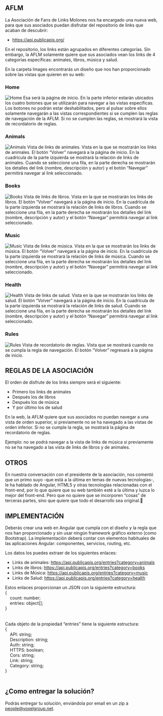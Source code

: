 ## AFLM

La Asociación de Fans de Links Molones nos ha encargado una nueva web, para que sus asociados puedan disfrutar del repositorio de links que acaban de descubrir:
- https://api.publicapis.org/

En el repositorio, los links están agrupados en diferentes categorías. Sin embargo, la AFLM solamente quiere que sus asociados vean los links de 4 categorías específicas: animales, libros, música y salud.

En la carpeta Images encontrarás un diseño que nos han proporcionado sobre las vistas que quieren en su web:

### Home
![Home](/Images/AFLMHome.jpg)
Esa será la página de inicio. En la parte inferior estarán ubicados los cuatro botones que se utilizarán para navegar a las vistas específicas. Los botones no podrán estar deshabilitados, pero al pulsar sobre ellos solamente navegarán a las vistas correspondientes si se cumplen las reglas de navegación de la AFLM. Si no se cumplen las reglas, se mostrará la vista de recordatorio de reglas.

### Animals
![Animals](/Images/AFLMAnimals.jpg)
Vista de links de animales. Vista en la que se mostrarán los links de animales. El botón “Volver” navegará a la página de inicio. En la cuadrícula de la parte izquierda se mostrará la relación de links de animales. Cuando se seleccione una fila, en la parte derecha se mostrarán los detalles del link (nombre, descripción y autor) y el botón “Navegar” permitirá navegar al link seleccionado.

### Books
![Books](/Images/AFLMBooks.jpg)
Vista de links de libros. Vista en la que se mostrarán los links de libros. El botón “Volver” navegará a la página de inicio. En la cuadrícula de la parte izquierda se mostrará la relación de links de libros. Cuando se seleccione una fila, en la parte derecha se mostrarán los detalles del link (nombre, descripción y autor) y el botón “Navegar” permitirá navegar al link seleccionado.

### Music
![Music](/Images/AFLMMusic.jpg)
Vista de links de música. Vista en la que se mostrarán los links de música. El botón “Volver” navegará a la página de inicio. En la cuadrícula de la parte izquierda se mostrará la relación de links de música. Cuando se seleccione una fila, en la parte derecha se mostrarán los detalles del link (nombre, descripción y autor) y el botón “Navegar” permitirá navegar al link seleccionado.

### Health
![Health](/Images/AFLMHealth.jpg)
Vista de links de salud. Vista en la que se mostrarán los links de salud. El botón “Volver” navegará a la página de inicio. En la cuadrícula de la parte izquierda se mostrará la relación de links de salud. Cuando se seleccione una fila, en la parte derecha se mostrarán los detalles del link (nombre, descripción y autor) y el botón “Navegar” permitirá navegar al link seleccionado.

### Rules
![Rules](/Images/AFLMRules.jpg)
Vista de recordatorio de reglas. Vista que se mostrará cuando no se cumpla la regla de navegación. El botón “Volver” regresará a la página de inicio.


## REGLAS DE LA ASOCIACIÓN
El orden de disfrute de los links siempre será el siguiente:
- Primero los links de animales
- Después los de libros
- Después los de música
- Y por último los de salud

En la web, la AFLM quiere que sus asociados no puedan navegar a una vista de orden superior, si previamente no se ha navegado a las vistas de orden inferior.
Si no se cumple la regla, se mostrará la página de recordatorio de reglas.

Ejemplo: no se podrá navegar a la vista de links de música si previamente no se ha navegado a las vista de links de libros y de animales.


## OTROS
En nuestra conversación con el presidente de la asociación, nos comentó que un primo suyo -que está a la última en temas de nuevas tecnologías-, le ha hablado de Angular, HTML5 y otras tecnologías relacionadas con el front-end, por lo que quiere que su web también esté a la última y luzca lo mejor del front-end. Pero que no quiere que se incorporen “cosas” de terceras partes, sino que quiere que todo el desarrollo sea original.


## IMPLEMENTACIÓN
Deberás crear una web en Angular que cumpla con el diseño y la regla que nos han proporcionado y sin usar ningún framework gráfico externo (como Bootstrap). La implementación deberá contar con elementos habituales de las aplicaciones Angular: componentes, servicios, routing, etc.

Los datos los puedes extraer de los siguientes enlaces:

- Links de animales: https://api.publicapis.org/entries?category=animals
- Links de libros: https://api.publicapis.org/entries?category=books
- Links de Música: https://api.publicapis.org/entries?category=music
- Links de Salud: https://api.publicapis.org/entries?category=health

Estos enlaces proporcionan un JSON con la siguiente estructura:<br/>
{<br/>
&nbsp;&nbsp;&nbsp;&nbsp;count: number;<br/>
&nbsp;&nbsp;&nbsp;&nbsp;entries: object[];<br/>
}<br/>
<br/>
<br/>
Cada objeto de la propiedad “entries” tiene la siguiente estructura:<br/>
{<br/>
&nbsp;&nbsp;&nbsp;&nbsp;API: string;<br/>
&nbsp;&nbsp;&nbsp;&nbsp;Description: string;<br/>
&nbsp;&nbsp;&nbsp;&nbsp;Auth: string;<br/>
&nbsp;&nbsp;&nbsp;&nbsp;HTTPS: boolean;<br/>
&nbsp;&nbsp;&nbsp;&nbsp;Cors: string;<br/>
&nbsp;&nbsp;&nbsp;&nbsp;Link: string;<br/>
&nbsp;&nbsp;&nbsp;&nbsp;Category: string;<br/>
}<br/>
<br/>


## ¿Como entregar la solución?
Podrás entregar tu solución, enviándola por email en un zip a people@voxelgroup.net.

